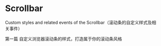# Scrollbar
Custom styles and related events of the Scrollbar（滚动条的自定义样式及相关事件）

第一篇
自定义浏览器滚动条的样式，打造属于你的滚动条风格
